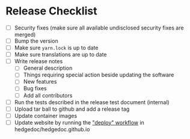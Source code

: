 # Release Checklist

- [ ] Security fixes (make sure all available undisclosed security fixes are merged)
- [ ] Bump the version
- [ ] Make sure `yarn.lock` is up to date
- [ ] Make sure translations are up to date
- [ ] Write release notes
  - [ ] General description
  - [ ] Things requiring special action beside updating the software
  - [ ] New features
  - [ ] Bug fixes
  - [ ] Add all contributors
- [ ] Run the tests described in the release test document (internal)
- [ ] Upload tar ball to github and add a release tag
- [ ] Update container images
- [ ] Update website by running the ["deploy" workflow](https://github.com/hedgedoc/hedgedoc.github.io/actions?query=workflow%3A%22Deploy+to+github+actions+branch%22) in hedgedoc/hedgedoc.github.io
